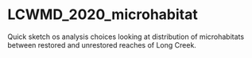 # LCWMD_2020_microhabitat
Quick sketch os analysis choices looking at distribution of microhabitats between restored and unrestored reaches of Long Creek.
